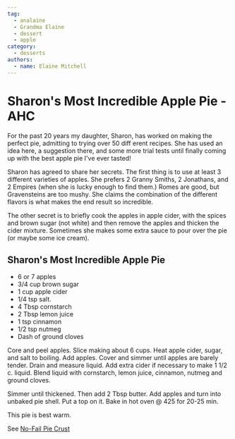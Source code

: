 ```yaml
---
tag:
  - analaine
  - Grandma Elaine
  - dessert
  - apple
category:
  - desserts
authors:
  - name: Elaine Mitchell
---
```


# Sharon's Most Incredible Apple Pie - AHC

For the past 20 years my daughter, Sharon, has worked on making the perfect pie, admitting to
trying over 50 diff erent recipes. She has used an idea here, a suggestion there, and some more
trial tests until finally coming up with the best apple pie I've ever tasted!

Sharon has agreed to share her secrets. The first thing is to use at least 3 different varieties of
apples. She prefers 2 Granny Smiths, 2 Jonathans, and 2 Empires (when she is lucky enough to
find them.) Romes are good, but Gravensteins are too mushy. She claims the combination of the
different flavors is what makes the end result so incredible.

The other secret is to briefly cook the apples in apple cider, with the spices and brown sugar
(not white) and then remove the apples and thicken the cider mixture. Sometimes she makes
some extra sauce to pour over the pie (or maybe some ice cream).

## Sharon's Most Incredible Apple Pie
* 6 or 7 apples
* 3/4 cup brown sugar
* 1 cup apple cider
* 1/4 tsp salt.
* 4 Tbsp cornstarch
* 2 Tbsp lemon juice
* 1 tsp cinnamon
* 1/2 tsp nutmeg
* Dash of ground cloves

Core and peel apples. Slice making about 6 cups. Heat apple cider, sugar, and salt to boiling.
Add apples. Cover and simmer until apples are barely tender. Drain and measure liquid. Add
extra cider if necessary to make 1 1/2 c. liquid. Blend liquid with cornstarch, lemon juice,
cinnamon, nutmeg and ground cloves.

Simmer until thickened. Then add 2 Tbsp butter. Add apples and turn into unbaked pie shell.
Put a top on it. Bake in hot oven @ 425 for 20-25 min.

This pie is best warm.

See [No-Fail Pie Crust](no-fail-pie-crust.md)
